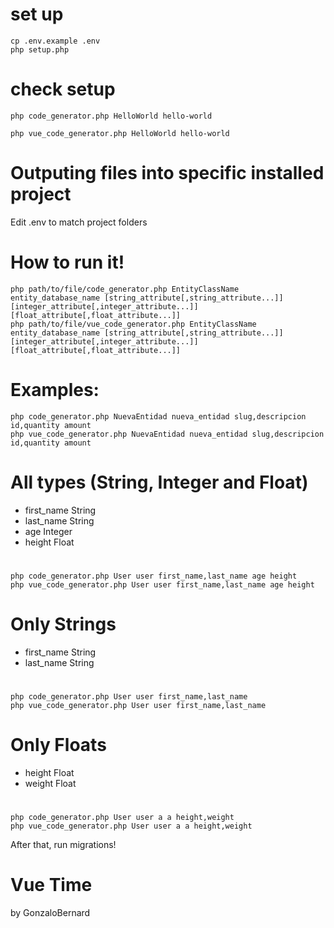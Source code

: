 # set up
    cp .env.example .env
    php setup.php

# check setup
    php code_generator.php HelloWorld hello-world

    php vue_code_generator.php HelloWorld hello-world


# Outputing files into specific installed project
Edit .env to match project folders

# How to run it!
    php path/to/file/code_generator.php EntityClassName entity_database_name [string_attribute[,string_attribute...]] [integer_attribute[,integer_attribute...]] [float_attribute[,float_attribute...]]
    php path/to/file/vue_code_generator.php EntityClassName entity_database_name [string_attribute[,string_attribute...]] [integer_attribute[,integer_attribute...]] [float_attribute[,float_attribute...]]


# Examples:

    php code_generator.php NuevaEntidad nueva_entidad slug,descripcion id,quantity amount
    php vue_code_generator.php NuevaEntidad nueva_entidad slug,descripcion id,quantity amount

# All types (String, Integer and Float)
- first_name   String
- last_name    String
- age          Integer
- height       Float
#
    php code_generator.php User user first_name,last_name age height
    php vue_code_generator.php User user first_name,last_name age height
    

# Only Strings
- first_name   String
- last_name    String

#
    php code_generator.php User user first_name,last_name
    php vue_code_generator.php User user first_name,last_name
    

# Only Floats
- height   Float
- weight   Float

#
    php code_generator.php User user a a height,weight
    php vue_code_generator.php User user a a height,weight
    

After that, run migrations!


# Vue Time



by GonzaloBernard
